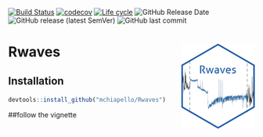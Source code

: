 [![Build Status](https://img.shields.io/travis/mchiapello/Rwaves/master.svg)](https://travis-ci.org/mchiapello/Rwaves) [![codecov](https://codecov.io/gh/mchiapello/Rwaves/branch/master/graph/badge.svg)](https://codecov.io/gh/mchiapello/Rwaves?branch=master)
[![Life cycle](https://img.shields.io/badge/lifecycle-maturing-orange)](https://www.tidyverse.org/lifecycle/)
![GitHub Release Date](https://img.shields.io/github/release-date/mchiapello/Rwaves?style=plastic)
![GitHub release (latest SemVer)](https://img.shields.io/github/v/release/mchiapello/Rwaves?sort=semver&style=plastic)
![GitHub last commit](https://img.shields.io/github/last-commit/mchiapello/Rwaves?style=plastic)

# Rwaves  <img src="inst/logo/test.png" align="right" alt="" width="150" />

## Installation
```r
devtools::install_github("mchiapello/Rwaves")
```

##follow the vignette
